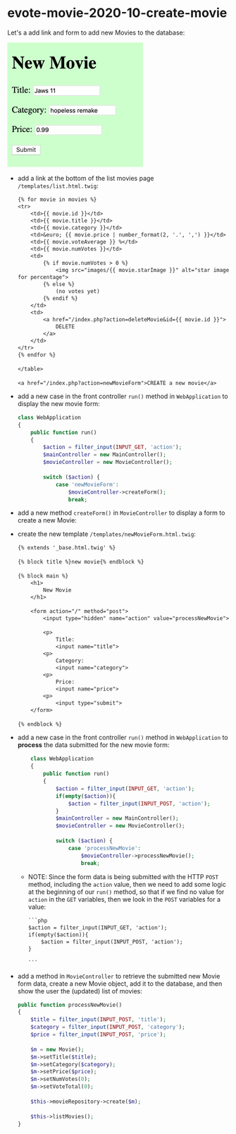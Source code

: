 # evote-movie-2020-10-create-movie

Let's a add link and form to add new Movies to the database:

![screenshots/newMovie.png](screenshots/newMovie.png)

- add a link at the bottom of the list movies page `/templates/list.html.twig`:
    
    ```twig
    {% for movie in movies %}
    <tr>
        <td>{{ movie.id }}</td>
        <td>{{ movie.title }}</td>
        <td>{{ movie.category }}</td>
        <td>&euro; {{ movie.price | number_format(2, '.', ',') }}</td>
        <td>{{ movie.voteAverage }} %</td>
        <td>{{ movie.numVotes }}</td>
        <td>
            {% if movie.numVotes > 0 %}
                <img src="images/{{ movie.starImage }}" alt="star image for percentage">
            {% else %}
                (no votes yet)
            {% endif %}
        </td>
        <td>
            <a href="/index.php?action=deleteMovie&id={{ movie.id }}">
                DELETE
            </a>
        </td>
    </tr>
    {% endfor %}

    </table>
    
    <a href="/index.php?action=newMovieForm">CREATE a new movie</a>
    ```
  
- add a new case in the front controller `run()` method in `WebApplication` to display the new movie form:

    ```php
    class WebApplication
    {
        public function run()
        {
            $action = filter_input(INPUT_GET, 'action');
            $mainController = new MainController();
            $movieController = new MovieController();
    
            switch ($action) {
                case 'newMovieForm':
                    $movieController->createForm();
                    break;
    ```

- add a new method `createForm()` in `MovieController` to display a form to create a new Movie:

- create the new template `/templates/newMovieForm.html.twig`:

    ```twig
    {% extends '_base.html.twig' %}
    
    {% block title %}new movie{% endblock %}
    
    {% block main %}
        <h1>
            New Movie
        </h1>
    
        <form action="/" method="post">
            <input type="hidden" name="action" value="processNewMovie">
    
            <p>
                Title:
                <input name="title">
            <p>
                Category:
                <input name="category">
            <p>
                Price:
                <input name="price">
            <p>
                <input type="submit">
        </form>
    
    {% endblock %}
    ```
  
  
- add a new case in the front controller `run()` method in `WebApplication` to **process** the data submitted for the new movie form:

    ```php
        class WebApplication
        {
            public function run()
            {
                $action = filter_input(INPUT_GET, 'action');
                if(empty($action)){
                    $action = filter_input(INPUT_POST, 'action');
                }
                $mainController = new MainController();
                $movieController = new MovieController();
                
                switch ($action) {
                    case 'processNewMovie':
                        $movieController->processNewMovie();
                        break;

    ```
  
  - NOTE: Since the form data is being submitted with the HTTP `POST` method, including the `action` value, then we need to add some logic at the beginning of our `run()` method, so that if we find no value for `action` in the `GET` variables, then we look in the `POST` variables for a value:
  
        ```php
        $action = filter_input(INPUT_GET, 'action');
        if(empty($action)){
            $action = filter_input(INPUT_POST, 'action');
        }
        
        ```

  
- add a method in `MovieController` to retrieve the submitted new Movie form data, create a new Movie object, add it to the database, and then show the user the (updated) list of movies:

    ```php
    public function processNewMovie()
    {
        $title = filter_input(INPUT_POST, 'title');
        $category = filter_input(INPUT_POST, 'category');
        $price = filter_input(INPUT_POST, 'price');
        
        $m = new Movie();
        $m->setTitle($title);
        $m->setCategory($category);
        $m->setPrice($price);
        $m->setNumVotes(0);
        $m->setVoteTotal(0);
        
        $this->movieRepository->create($m);
        
        $this->listMovies();
    }
    ```